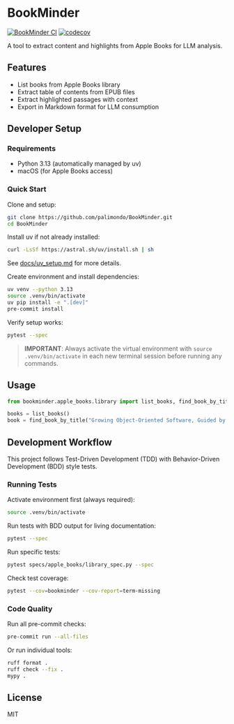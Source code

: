 # BookMinder

[![BookMinder CI](https://github.com/palimondo/BookMinder/actions/workflows/main.yml/badge.svg)](https://github.com/palimondo/BookMinder/actions/workflows/main.yml)
[![codecov](https://codecov.io/gh/palimondo/BookMinder/branch/main/graph/badge.svg)](https://codecov.io/gh/palimondo/BookMinder)

A tool to extract content and highlights from Apple Books for LLM analysis.

## Features

- List books from Apple Books library
- Extract table of contents from EPUB files
- Extract highlighted passages with context
- Export in Markdown format for LLM consumption

## Developer Setup

### Requirements

- Python 3.13 (automatically managed by uv)
- macOS (for Apple Books access)

### Quick Start

Clone and setup:
```bash
git clone https://github.com/palimondo/BookMinder.git
cd BookMinder
```

Install uv if not already installed:
```bash
curl -LsSf https://astral.sh/uv/install.sh | sh
```
See [docs/uv_setup.md](docs/uv_setup.md) for more details.

Create environment and install dependencies:
```bash
uv venv --python 3.13
source .venv/bin/activate
uv pip install -e ".[dev]"
pre-commit install
```

Verify setup works:
```bash
pytest --spec
```

> **IMPORTANT**: Always activate the virtual environment with `source .venv/bin/activate` in each new terminal session before running any commands.

## Usage

```python
from bookminder.apple_books.library import list_books, find_book_by_title

books = list_books()
book = find_book_by_title("Growing Object-Oriented Software, Guided by Tests")
```

## Development Workflow

This project follows Test-Driven Development (TDD) with Behavior-Driven Development (BDD) style tests.

### Running Tests

Activate environment first (always required):
```bash
source .venv/bin/activate
```

Run tests with BDD output for living documentation:
```bash
pytest --spec
```

Run specific tests:
```bash
pytest specs/apple_books/library_spec.py --spec
```

Check test coverage:
```bash
pytest --cov=bookminder --cov-report=term-missing
```

### Code Quality

Run all pre-commit checks:
```bash
pre-commit run --all-files
```

Or run individual tools:
```bash
ruff format .
ruff check --fix .
mypy .
```

## License

MIT
